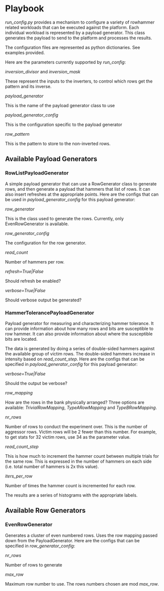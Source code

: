# Playbook

*run_config.py* provides a mechanism to configure a variety of rowhammer related workloads that can be executed against the platform.  Each individual workload is represented by a payload generator.  This class generates the payload to send to the platform and processes the results.

The configuration files are represented as python dictionaries.  See examples provided.

Here are the parameters currently supported by *run_config*:

*inversion_divisor* and *inversion_mask*

These represent the inputs to the inverters, to control which rows get the pattern and its inverse.

*payload_generator*

This is the name of the payload generator class to use

*payload_generator_config*

This is the configuration specific to the payload generator

*row_pattern*

This is the pattern to store to the non-inverted rows.


## Available Payload Generators

### RowListPayloadGenerator

A simple payload generator that can use a RowGenerator class to generate rows, and then generate a payload that hammers that list of rows.  It can also insert refreshes at the appropriate points.  Here are
the configs that can be used in *payload_generator_config* for this payload generator:

*row_generator*

This is the class used to generate the rows.  Currently, only EvenRowGenerator is available.

*row_generator_config*

The configuration for the row generator.

*read_count*

Number of hammers per row.

*refresh=True|False*

Should refresh be enabled?

*verbose=True|False*

Should verbose output be generated?

### HammerTolerancePayloadGenerator

Payload generator for measuring and characterizing hammer tolerance.  It can provide information about how many rows and bits are susceptible to row hammer.  It can also provide information about where the susceptible bits are located.

The data is generated by doing a series of double-sided hammers against the available group of victim rows.  The double-sided hammers increase in intensity based on *read_count_step*.  Here are the configs that can be specified in *payload_generator_config* for this payload generator:

*verbose=True|False*

Should the output be verbose?

*row_mapping*

How are the rows in the bank physically arranged?  Three options are available: *TrivialRowMapping*, *TypeARowMapping* and *TypeBRowMapping*.

*nr_rows*

Number of rows to conduct the experiment over.  This is the number of aggressor rows.  Victim rows will be 2 fewer than this number.  For example, to get stats for 32 victim rows, use 34 as the parameter value.

*read_count_step*

This is how much to increment the hammer count between multiple trials for the same row.  This is expressed in the number of hammers on each side (i.e. total number of hammers is 2x this value).

*iters_per_row*

Number of times the hammer count is incremented for each row.

The results are a series of histograms with the appropriate labels.

## Available Row Generators

### EvenRowGenerator

Generates a cluster of even numbered rows.  Uses the row mapping passed down from the PayloadGenerator.  Here are the configs that can be specified in *row_generator_config*:

*nr_rows*

Number of rows to generate

*max_row*

Maximum row number to use.  The rows numbers chosen are mod *max_row*.
